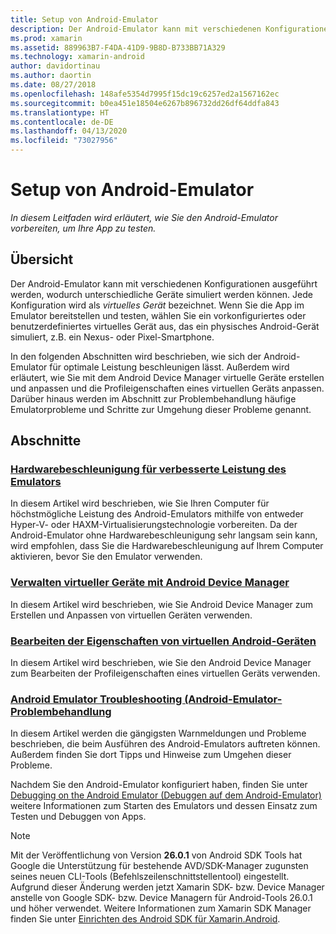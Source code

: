 ```yaml
---
title: Setup von Android-Emulator
description: Der Android-Emulator kann mit verschiedenen Konfigurationen ausgeführt werden, wodurch unterschiedliche Geräte simuliert werden können. In diesem Leitfaden wird erläutert, wie Sie den Android-Emulator vorbereiten, um Ihre App zu testen.
ms.prod: xamarin
ms.assetid: 889963B7-F4DA-41D9-9B8D-B733BB71A329
ms.technology: xamarin-android
author: davidortinau
ms.author: daortin
ms.date: 08/27/2018
ms.openlocfilehash: 148afe5354d7995f15dc19c6257ed2a1567162ec
ms.sourcegitcommit: b0ea451e18504e6267b896732dd26df64ddfa843
ms.translationtype: HT
ms.contentlocale: de-DE
ms.lasthandoff: 04/13/2020
ms.locfileid: "73027956"
---
```

# <a name="android-emulator-setup"></a>Setup von Android-Emulator

_In diesem Leitfaden wird erläutert, wie Sie den Android-Emulator vorbereiten, um Ihre App zu testen._

## <a name="overview"></a>Übersicht

Der Android-Emulator kann mit verschiedenen Konfigurationen ausgeführt werden, wodurch unterschiedliche Geräte simuliert werden können. Jede Konfiguration wird als _virtuelles Gerät_ bezeichnet. Wenn Sie die App im Emulator bereitstellen und testen, wählen Sie ein vorkonfiguriertes oder benutzerdefiniertes virtuelles Gerät aus, das ein physisches Android-Gerät simuliert, z.B. ein Nexus- oder Pixel-Smartphone.

In den folgenden Abschnitten wird beschrieben, wie sich der Android-Emulator für optimale Leistung beschleunigen lässt. Außerdem wird erläutert, wie Sie mit dem Android Device Manager virtuelle Geräte erstellen und anpassen und die Profileigenschaften eines virtuellen Geräts anpassen. Darüber hinaus werden im Abschnitt zur Problembehandlung häufige Emulatorprobleme und Schritte zur Umgehung dieser Probleme genannt.

## <a name="sections"></a>Abschnitte

### <a name="hardware-acceleration-for-emulator-performance"></a>[Hardwarebeschleunigung für verbesserte Leistung des Emulators](~/android/get-started/installation/android-emulator/hardware-acceleration.md)

In diesem Artikel wird beschrieben, wie Sie Ihren Computer für höchstmögliche Leistung des Android-Emulators mithilfe von entweder Hyper-V- oder HAXM-Virtualisierungstechnologie vorbereiten. Da der Android-Emulator ohne Hardwarebeschleunigung sehr langsam sein kann, wird empfohlen, dass Sie die Hardwarebeschleunigung auf Ihrem Computer aktivieren, bevor Sie den Emulator verwenden.

### <a name="managing-virtual-devices-with-the-android-device-manager"></a>[Verwalten virtueller Geräte mit Android Device Manager](~/android/get-started/installation/android-emulator/device-manager.md)

In diesem Artikel wird beschrieben, wie Sie Android Device Manager zum Erstellen und Anpassen von virtuellen Geräten verwenden.

### <a name="editing-android-virtual-device-properties"></a>[Bearbeiten der Eigenschaften von virtuellen Android-Geräten](~/android/get-started/installation/android-emulator/device-properties.md)

In diesem Artikel wird beschrieben, wie Sie den Android Device Manager zum Bearbeiten der Profileigenschaften eines virtuellen Geräts verwenden.

### <a name="android-emulator-troubleshooting"></a>[Android Emulator Troubleshooting (Android-Emulator-Problembehandlung](~/android/get-started/installation/android-emulator/troubleshooting.md)

In diesem Artikel werden die gängigsten Warnmeldungen und Probleme beschrieben, die beim Ausführen des Android-Emulators auftreten können. Außerdem finden Sie dort Tipps und Hinweise zum Umgehen dieser Probleme.

Nachdem Sie den Android-Emulator konfiguriert haben, finden Sie unter [Debugging on the Android Emulator (Debuggen auf dem Android-Emulator)](~/android/deploy-test/debugging/debug-on-emulator.md) weitere Informationen zum Starten des Emulators und dessen Einsatz zum Testen und Debuggen von Apps.

> [!NOTE]
> Mit der Veröffentlichung von Version **26.0.1** von Android SDK Tools hat Google die Unterstützung für bestehende AVD/SDK-Manager zugunsten seines neuen CLI-Tools (Befehlszeilenschnittstellentool) eingestellt. Aufgrund dieser Änderung werden jetzt Xamarin SDK- bzw. Device Manager anstelle von Google SDK- bzw. Device Managern für Android-Tools 26.0.1 und höher verwendet. Weitere Informationen zum Xamarin SDK Manager finden Sie unter [Einrichten des Android SDK für Xamarin.Android](~/android/get-started/installation/android-sdk.md).
